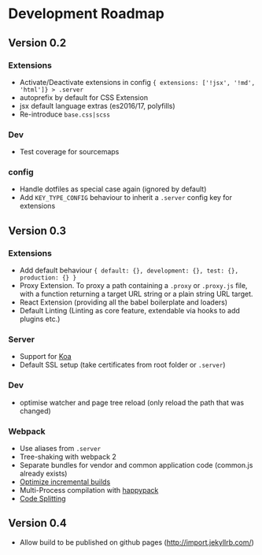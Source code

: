# Development Roadmap

## Version 0.2
### Extensions
- Activate/Deactivate extensions in config `{ extensions: ['!jsx', '!md', 'html']} > .server`
- autoprefix by default for CSS Extension
- jsx default language extras (es2016/17, polyfills)
- Re-introduce `base.css|scss`

### Dev
- Test coverage for sourcemaps

### config
- Handle dotfiles as special case again (ignored by default)
- Add `KEY_TYPE_CONFIG` behaviour to inherit a `.server` config key for extensions

## Version 0.3
### Extensions
- Add default behaviour `{ default: {}, development: {}, test: {}, production: {} }`
- Proxy Extension. To proxy a path containing a `.proxy` or `.proxy.js` file,
with a function returning a target URL string or a plain string URL target.
- React Extension (providing all the babel boilerplate and loaders)
- Default Linting (Linting as core feature, extendable via hooks to add plugins etc.)

### Server
- Support for [Koa](http://koajs.com/)
- Default SSL setup (take certificates from root folder or `.server`)

### Dev
- optimise watcher and page tree reload (only reload the path that was changed)

### Webpack
- Use aliases from `.server`
- Tree-shaking with webpack 2
- Separate bundles for vendor and common application code (common.js already exists)
- [Optimize incremental builds](http://engineering.invisionapp.com/post/optimizing-webpack/)
- Multi-Process compilation with [happypack](https://github.com/amireh/happypack)
- [Code Splitting](https://github.com/webpack/docs/wiki/code-splitting)

## Version 0.4
- Allow build to be published on github pages (http://import.jekyllrb.com/)
